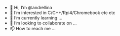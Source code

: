- 👋 Hi, I’m @andrellina
- 👀 I’m interested in C/C++/Rpi4/Chromebook etc etc
- 🌱 I’m currently learning ...
- 💞️ I’m looking to collaborate on ...
- 📫 How to reach me ...

<!---
andrellina/andrellina is a ✨ special ✨ repository because its `README.md` (this file) appears on your GitHub profile.
You can click the Preview link to take a look at your changes.
--->
